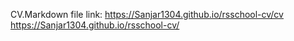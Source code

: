 
CV.Markdown file link: https://Sanjar1304.github.io/rsschool-cv/cv
                       https://Sanjar1304.github.io/rsschool-cv/
